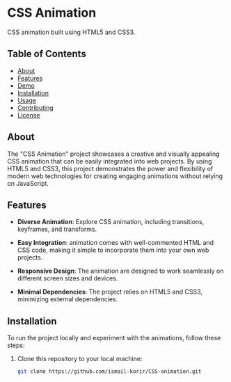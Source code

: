 # CSS Animation

 CSS animation built using HTML5 and CSS3.

## Table of Contents

- [About](#about)
- [Features](#features)
- [Demo](#demo)
- [Installation](#installation)
- [Usage](#usage)
- [Contributing](#contributing)
- [License](#license)

## About

The "CSS Animation" project showcases a creative and visually appealing CSS animation that can be easily integrated into web projects. By using HTML5 and CSS3, this project demonstrates the power and flexibility of modern web technologies for creating engaging animations without relying on JavaScript.

## Features

- **Diverse Animation**: Explore CSS animation, including transitions, keyframes, and transforms.

- **Easy Integration**:  animation comes with well-commented HTML and CSS code, making it simple to incorporate them into your own web projects.

- **Responsive Design**: The animation are designed to work seamlessly on different screen sizes and devices.

- **Minimal Dependencies**: The project relies on HTML5 and CSS3, minimizing external dependencies.


## Installation

To run the project locally and experiment with the animations, follow these steps:

1. Clone this repository to your local machine:

   ```bash
   git clone https://github.com/ismail-korir/CSS-animation.git
